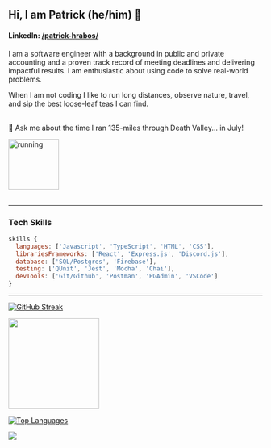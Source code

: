 ## Hi, I am Patrick (he/him) 🦩 
#### LinkedIn:  <a href="https://www.linkedin.com/in/patrick-hrabos/">/patrick-hrabos/</a>

I am a software engineer with a background in public and private accounting and a proven track record of meeting deadlines and delivering impactful results. I am enthusiastic about using code to solve real-world problems. 

When I am not coding I like to run long distances, observe nature, travel, and sip the best loose-leaf teas I can find.<br><br>

💬 Ask me about the time I ran 135-miles through Death Valley... in July! 
  
<img width="100em" src="https://media.giphy.com/media/2eN0NkCvhjxqo/giphy.gif" alt="running"/><br><br>

****
### Tech Skills
```js
skills {
  languages: ['Javascript', 'TypeScript', 'HTML', 'CSS'],
  librariesFrameworks: ['React', 'Express.js', 'Discord.js'],
  database: ['SQL/Postgres', 'Firebase'],
  testing: ['QUnit', 'Jest', 'Mocha', 'Chai'],
  devTools: ['Git/Github', 'Postman', 'PGAdmin', 'VSCode']
}
```
***

[![GitHub Streak](https://github-readme-streak-stats.herokuapp.com/?user=phrabos&theme=bear)](https://git.io/streak-stats)

<img height="180em" src="https://github-readme-stats.vercel.app/api?username=phrabos&show_icons=true&&count_private=true&include_all_commits=true&theme=bear" />


[![Top Languages](https://github-readme-stats.vercel.app/api/top-langs/?username=phrabos&layout=compact&theme=bear&hide=pug&langs_count=6)](https://github.com/phrabos/github-readme-stats)


![](https://komarev.com/ghpvc/?username=phrabos&color=ff69b4)
